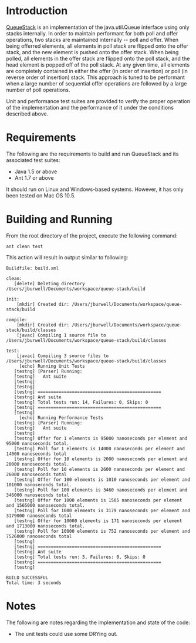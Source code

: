 # Introduction

[QueueStack](http://github.com/jburwell/queue-stack/blob/master/src/main/net/cockamamy/playpen/queuestack/QueueStack.java) is an implementation of the java.util.Queue interface using only stacks internally. In order to maintain performant for both poll and offer operations, two stacks are maintained internally -- poll and offer. When being offerred elements, all elements in poll stack are flipped onto the offer stack, and the new element is pushed onto the offer stack. When being polled, all elements in the offer stack are flipped onto the poll stack, and the head element is popped off of the poll stack. At any given time, all elements are completely contained in either the offer (in order of insertion) or poll (in reverse order of insertion) stack. This approach is tuned to be performant when a large number of sequential offer operations are followed by a large number of poll operations.

Unit and performance test suites are provided to verify the proper operation of the implementation and the performance of it under the conditions described above.

# Requirements

The following are the requirements to build and run QueueStack and its associated test suites:

   * Java 1.5 or above
   * Ant 1.7 or above

It should run on Linux and Windows-based systems.  However, it has only been tested on Mac OS  10.5.

# Building and Running

From the root directory of the project, execute the following command:

	ant clean test

This action will result in output similar to following:

	Buildfile: build.xml

	clean:
	   [delete] Deleting directory /Users/jburwell/Documents/workspace/queue-stack/build

	init:
	    [mkdir] Created dir: /Users/jburwell/Documents/workspace/queue-stack/build

	compile:
	    [mkdir] Created dir: /Users/jburwell/Documents/workspace/queue-stack/build/classes
	    [javac] Compiling 1 source file to /Users/jburwell/Documents/workspace/queue-stack/build/classes

	test:
	    [javac] Compiling 3 source files to /Users/jburwell/Documents/workspace/queue-stack/build/classes
	     [echo] Running Unit Tests
	   [testng] [Parser] Running:
	   [testng]   Ant suite
	   [testng] 
	   [testng] 
	   [testng] ===============================================
	   [testng] Ant suite
	   [testng] Total tests run: 14, Failures: 0, Skips: 0
	   [testng] ===============================================
	   [testng] 
	     [echo] Running Performance Tests
	   [testng] [Parser] Running:
	   [testng]   Ant suite
	   [testng] 
	   [testng] Offer for 1 elements is 95000 nanoseconds per element and 95000 nanoseconds total.
	   [testng] Poll for 1 elements is 14000 nanoseconds per element and 14000 nanoseconds total
	   [testng] Offer for 10 elements is 2000 nanoseconds per element and 20000 nanoseconds total.
	   [testng] Poll for 10 elements is 2600 nanoseconds per element and 26000 nanoseconds total
	   [testng] Offer for 100 elements is 1010 nanoseconds per element and 101000 nanoseconds total.
	   [testng] Poll for 100 elements is 3460 nanoseconds per element and 346000 nanoseconds total
	   [testng] Offer for 1000 elements is 1565 nanoseconds per element and 1565000 nanoseconds total.
	   [testng] Poll for 1000 elements is 3179 nanoseconds per element and 3179000 nanoseconds total
	   [testng] Offer for 10000 elements is 171 nanoseconds per element and 1713000 nanoseconds total.
	   [testng] Poll for 10000 elements is 752 nanoseconds per element and 7526000 nanoseconds total
	   [testng] 
	   [testng] ===============================================
	   [testng] Ant suite
	   [testng] Total tests run: 5, Failures: 0, Skips: 0
	   [testng] ===============================================
	   [testng] 

	BUILD SUCCESSFUL
	Total time: 3 seconds

# Notes

The following are notes regarding the implementation and state of the code:

* The unit tests could use some DRYing out.